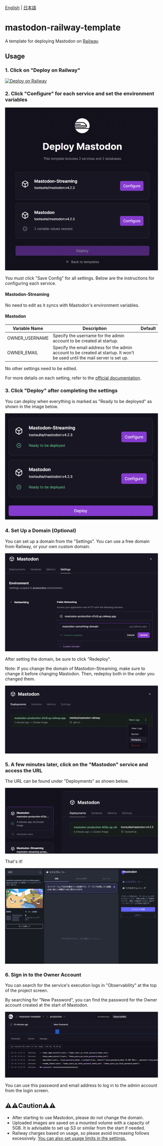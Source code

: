 [English](./README.md) | [日本語](./README_ja.md)

# mastodon-railway-template
A template for deploying Mastodon on [Railway](https://railway.app).

## Usage

### 1. Click on "Deploy on Railway"

[![Deploy on Railway](https://railway.app/button.svg)](https://railway.app/template/Pa4Fcc?referralCode=mveF9L)

### 2. Click "Configure" for each service and set the environment variables
![](images/step2.png)

You must click "Save Config" for all settings. Below are the instructions for configuring each service.

#### Mastodon-Streaming
No need to edit as it syncs with Mastodon's environment variables.

#### Mastodon
| Variable Name | Description | Default |
| --- | --- | --- |
| OWNER_USERNAME | Specify the username for the admin account to be created at startup. | |
| OWNER_EMAIL | Specify the email address for the admin account to be created at startup. It won't be used until the mail server is set up. | |

No other settings need to be edited.

For more details on each setting, refer to the [official documentation](https://docs.joinmastodon.org/admin/config/).

### 3. Click "Deploy" after completing the settings
You can deploy when everything is marked as "Ready to be deployed" as shown in the image below.

![](images/step3.png)

### 4. Set Up a Domain (Optional)
You can set up a domain from the "Settings". You can use a free domain from Railway, or your own custom domain. 

![](images/setup4.png)

After setting the domain, be sure to click "Redeploy".

Note: If you change the domain of Mastodon-Streaming, make sure to change it before changing Mastodon. Then, redeploy both in the order you changed them.

![](images/setup4-2.png)

### 5. A few minutes later, click on the "Mastodon" service and access the URL
The URL can be found under "Deployments" as shown below.

![](images/step5.png)

That's it!

![](images/step5-2.png)

### 6. Sign in to the Owner Account
You can search for the service's execution logs in "Observability" at the top of the project screen.

By searching for "New Password", you can find the password for the Owner account created at the start of Mastodon.

![](images/signin.png)

You can use this password and email address to log in to the admin account from the login screen.

## ⚠️⚠️Caution⚠️⚠️
- After starting to use Mastodon, please do not change the domain.
- Uploaded images are saved on a mounted volume with a capacity of 5GB. It is advisable to set up S3 or similar from the start if needed.
- Railway charges based on usage, so please avoid increasing follows excessively. [You can also set usage limits in the settings.](https://docs.railway.app/reference/usage-limits)
